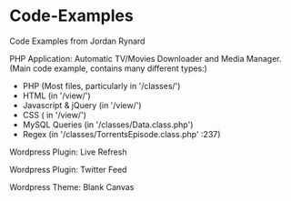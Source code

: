 Code-Examples
=============

Code Examples from Jordan Rynard

PHP Application: Automatic TV/Movies Downloader and Media Manager.  
(Main code example, contains many different types:)
  * PHP (Most files, particularly in '/classes/')
  * HTML (in '/view/')
  * Javascript & jQuery (in '/view/')
  * CSS ( in '/view/')
  * MySQL Queries (in '/classes/Data.class.php')
  * Regex (in '/classes/TorrentsEpisode.class.php' :237)

Wordpress Plugin: Live Refresh

Wordpress Plugin: Twitter Feed

Wordpress Theme: Blank Canvas
